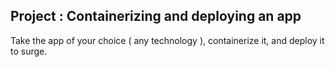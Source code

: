 ## Project : Containerizing and deploying an app 


Take the app of your choice ( any technology ), containerize it, and deploy it to surge. 


